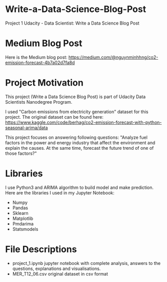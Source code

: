 # Write-a-Data-Science-Blog-Post
Project 1 Udacity - Data Scientist: Write a Data Science Blog Post
# Medium Blog Post
Here is the Medium blog post: https://medium.com/@nguynminhhng/co2-emission-forecast-4b7a02d7fa8d

# Project Motivation
This project (Write a Data Science Blog Post) is part of Udacity Data Scientists Nanodegree Program.

I used "Carbon emissions from electricity generation" dataset for this project. The original dataset can be found here: https://www.kaggle.com/code/berhag/co2-emission-forecast-with-python-seasonal-arima/data

This project focuses on answering following questions: "Analyze fuel factors in the power and energy industry that affect the environment and explain the causes. At the same time, forecast the future trend of one of those factors?"

# Libraries
I use Python3 and ARIMA algorithm to build model and make prediction. Here are the libraries I used in my Jupyter Notebook:

- Numpy
- Pandas
- Sklearn
- Matplotlib
- Pmdarima
- Statsmodels

# File Descriptions

- project_1.ipynb jupyter notebook with complete analysis, answers to the questions, explanations and visualisations.
- MER_T12_06.csv original dataset in csv format
